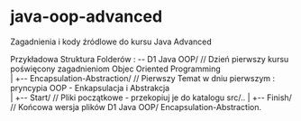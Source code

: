 # java-oop-advanced
Zagadnienia i kody źródlowe do kursu Java Advanced

Przykładowa Struktura Folderów :
  -- D1 Java OOP/                  // Dzień pierwszy kursu poświęcony zagadnieniom Objec Oriented Programming  
    |
    +-- Encapsulation-Abstraction/ // Pierwszy Temat w dniu pierwszym : pryncypia OOP - Enkapsulacja i Abstrakcja  
        |
        +-- Start/                 // Pliki początkowe - przekopiuj je do katalogu src/.. 
        |
        +-- Finish/                // Końcowa wersja plików D1 Java OOP/ Encapsulation-Abstraction.  
  
